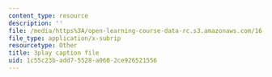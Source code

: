 ```yaml
---
content_type: resource
description: ''
file: /media/https%3A/open-learning-course-data-rc.s3.amazonaws.com/16-90-computational-methods-in-aerospace-engineering-spring-2014/1c55c23badd75528a0602ce926521556_ruZ33P1ICRs.vtt
file_type: application/x-subrip
resourcetype: Other
title: 3play caption file
uid: 1c55c23b-add7-5528-a060-2ce926521556
---
```

